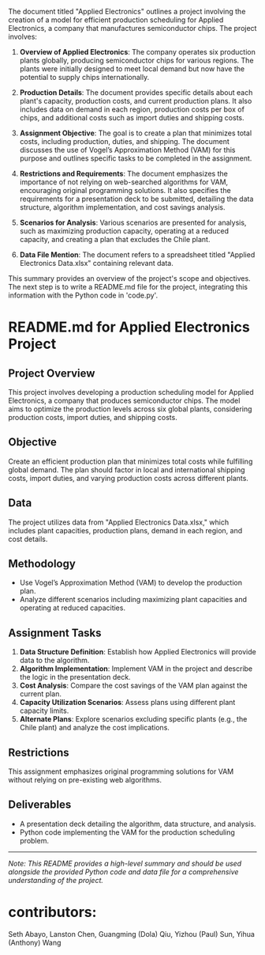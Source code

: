 The document titled "Applied Electronics" outlines a project involving the creation of a model for efficient production scheduling for Applied Electronics, a company that manufactures semiconductor chips. The project involves:

1. **Overview of Applied Electronics**: The company operates six production plants globally, producing semiconductor chips for various regions. The plants were initially designed to meet local demand but now have the potential to supply chips internationally.

2. **Production Details**: The document provides specific details about each plant's capacity, production costs, and current production plans. It also includes data on demand in each region, production costs per box of chips, and additional costs such as import duties and shipping costs.

3. **Assignment Objective**: The goal is to create a plan that minimizes total costs, including production, duties, and shipping. The document discusses the use of Vogel’s Approximation Method (VAM) for this purpose and outlines specific tasks to be completed in the assignment.

4. **Restrictions and Requirements**: The document emphasizes the importance of not relying on web-searched algorithms for VAM, encouraging original programming solutions. It also specifies the requirements for a presentation deck to be submitted, detailing the data structure, algorithm implementation, and cost savings analysis.

5. **Scenarios for Analysis**: Various scenarios are presented for analysis, such as maximizing production capacity, operating at a reduced capacity, and creating a plan that excludes the Chile plant.

6. **Data File Mention**: The document refers to a spreadsheet titled "Applied Electronics Data.xlsx" containing relevant data.

This summary provides an overview of the project's scope and objectives. The next step is to write a README.md file for the project, integrating this information with the Python code in 'code.py'.

# README.md for Applied Electronics Project

## Project Overview
This project involves developing a production scheduling model for Applied Electronics, a company that produces semiconductor chips. The model aims to optimize the production levels across six global plants, considering production costs, import duties, and shipping costs.

## Objective
Create an efficient production plan that minimizes total costs while fulfilling global demand. The plan should factor in local and international shipping costs, import duties, and varying production costs across different plants.

## Data
The project utilizes data from "Applied Electronics Data.xlsx," which includes plant capacities, production plans, demand in each region, and cost details.

## Methodology
- Use Vogel’s Approximation Method (VAM) to develop the production plan.
- Analyze different scenarios including maximizing plant capacities and operating at reduced capacities.

## Assignment Tasks
1. **Data Structure Definition**: Establish how Applied Electronics will provide data to the algorithm.
2. **Algorithm Implementation**: Implement VAM in the project and describe the logic in the presentation deck.
3. **Cost Analysis**: Compare the cost savings of the VAM plan against the current plan.
4. **Capacity Utilization Scenarios**: Assess plans using different plant capacity limits.
5. **Alternate Plans**: Explore scenarios excluding specific plants (e.g., the Chile plant) and analyze the cost implications.

## Restrictions
This assignment emphasizes original programming solutions for VAM without relying on pre-existing web algorithms.

## Deliverables
- A presentation deck detailing the algorithm, data structure, and analysis.
- Python code implementing the VAM for the production scheduling problem.

---
*Note: This README provides a high-level summary and should be used alongside the provided Python code and data file for a comprehensive understanding of the project.*


# contributors:
Seth Abayo, Lanston Chen, Guangming (Dola) Qiu, Yizhou (Paul) Sun, Yihua (Anthony) Wang
